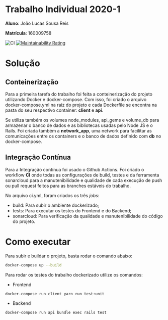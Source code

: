 # Trabalho Individual 2020-1

**Aluno**: João Lucas Sousa Reis

**Matrícula**: 160009758

![CI](https://github.com/jlucassr/Trabalho-Individual-2020-1/workflows/CI/badge.svg?branch=master)
[![Maintainability Rating](https://sonarcloud.io/api/project_badges/measure?project=jlucassr_Trabalho-Individual-2020-1&metric=sqale_rating)](https://sonarcloud.io/dashboard?id=jlucassr_Trabalho-Individual-2020-1)

# Solução

## Conteinerização

Para a primeira tarefa do trabalho foi feita a conteinerização do projeto utilizando Docker e docker-compose.
Com isso, foi criado o arquivo docker-compose.yml na raiz do projeto e cada Dockerfile se encontra na pasta do seu respectivo container: **client** e **api**.

Se utiliza também os volumes node_modules, api_gems e volume_db para armazenar o banco de dados e as bibliotecas usadas pelo Node JS e o Rails.
Foi criada também a **network_app**, uma network para facilitar as comunicações entre os containers e o banco de dados definido com **db** no docker-compose.

## Integração Contínua

Para a Integração contínua foi usado o Github Actions. Foi criado o workflow **CI** onde todas as configurações de build, testes e da ferramenta sonarcloud para a manutenibilidade e qualidade de cada execução de push ou pull request feitos para as branches estáveis do trabalho.

No arquivo ci.yml, foram criados os três *jobs*: 

- build: Para subir o ambiente dockerizado;
- tests: Para executar os testes do Frontend e do Backend;
- sonarcloud: Para verificação da qualidade e manutenibilidade do código do projeto.

# Como executar

Para subir e buildar o projeto, basta rodar o comando abaixo:

```sh
docker-compose up --build
```

Para rodar os testes do trabalho dockerizado utilize os comandos:

- Frontend

```sh
docker-compose run client yarn run test:unit
```

- Backend

```sh
docker-compose run api bundle exec rails test
```

